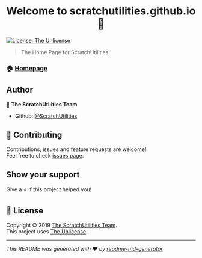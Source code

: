 <h1 align="center">Welcome to scratchutilities.github.io 👋</h1>
<p>
  <a href="https://ScratchUtilities/scratchutilities.github.io/blob/master/LICENSE">
    <img alt="License: The Unlicense" src="https://img.shields.io/github/license/ScratchUtilities/scratchutilities.github.io" target="_blank" />
  </a>
</p>

> The Home Page for ScratchUtilities

### 🏠 [Homepage](https://scratchutilities.github.io)

## Author

👤 **The ScratchUtilities Team**

- Github: [@ScratchUtilities](https://github.com/ScratchUtilities)

## 🤝 Contributing

Contributions, issues and feature requests are welcome!<br />Feel free to check [issues page](https://github.com/ScratchUtilities/scratchutilities.github.io/issues).

## Show your support

Give a ⭐️ if this project helped you!

## 📝 License

Copyright © 2019 [The ScratchUtilities Team](https://github.com/ScratchUtilities).<br />
This project uses [The Unlicense](https://github.com/ScratchUtilities/scratchutilities.github.io/blob/master/LICENSE).

---

_This README was generated with ❤️ by [readme-md-generator](https://github.com/kefranabg/readme-md-generator)_

